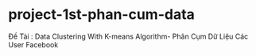 # project-1st-phan-cum-data
Đề Tài : Data Clustering With K-means Algorithm- Phân Cụm Dữ Liệu Các User Facebook

